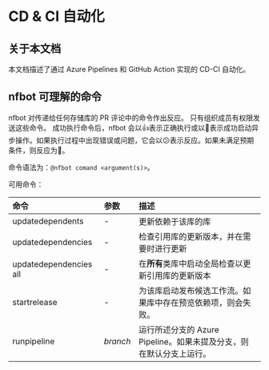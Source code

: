# CD & CI 自动化

## 关于本文档

本文档描述了通过 Azure Pipelines 和 GitHub Action 实现的 CD-CI 自动化。

## nfbot 可理解的命令

nfbot 对传递给任何存储库的 PR 评论中的命令作出反应。
只有组织成员有权限发送这些命令。
成功执行命令后，nfbot 会以👍表示正确执行或以🚀表示成功启动异步操作。如果执行过程中出现错误或问题，它会以😕表示反应。如果未满足预期条件，则反应为👀。

命令语法为：`@nfbot comand <argument(s)>`。

可用命令：

| 命令 | 参数 | 描述 |
|:---|:---|:---|
| updatedependents | - | 更新依赖于该库的库 |
| updatedependencies | - | 检查引用库的更新版本，并在需要时进行更新 |
| updatedependencies all| - | 在**所有**类库中启动全局检查以更新引用库的更新版本 |
| startrelease | - | 为该库启动发布候选工作流。如果库中存在预览依赖项，则会失败。 |
| runpipeline | *branch* | 运行所述分支的 Azure Pipeline。如果未提及分支，则在默认分支上运行。 |